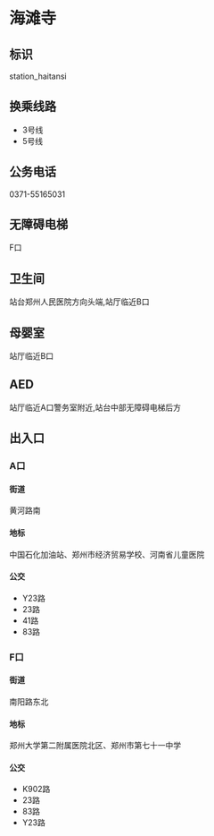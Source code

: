 # 海滩寺

## 标识

station_haitansi

## 换乘线路

- 3号线
- 5号线

## 公务电话

0371-55165031

## 无障碍电梯

F口

## 卫生间

站台郑州人民医院方向头端,站厅临近B口

## 母婴室

站厅临近B口

## AED

站厅临近A口警务室附近,站台中部无障碍电梯后方

## 出入口

### A口

#### 街道

黄河路南

#### 地标

中国石化加油站、郑州市经济贸易学校、河南省儿童医院

#### 公交

- Y23路
- 23路
- 41路
- 83路

### F口

#### 街道

南阳路东北

#### 地标

郑州大学第二附属医院北区、郑州市第七十一中学

#### 公交

- K902路
- 23路
- 83路
- Y23路

